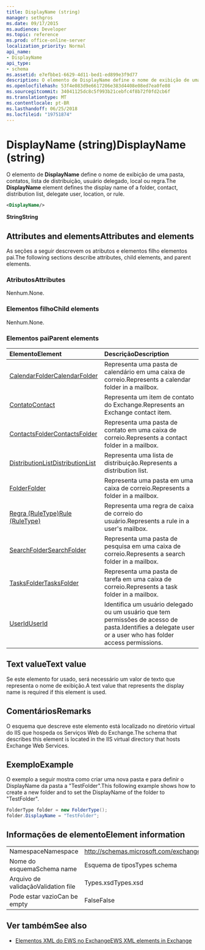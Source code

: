 ```yaml
---
title: DisplayName (string)
manager: sethgros
ms.date: 09/17/2015
ms.audience: Developer
ms.topic: reference
ms.prod: office-online-server
localization_priority: Normal
api_name:
- DisplayName
api_type:
- schema
ms.assetid: e7efbbe1-6629-4d11-bed1-ed899e3f9d77
description: O elemento de DisplayName define o nome de exibição de uma pasta, contatos, lista de distribuição, usuário delegado, local ou regra.
ms.openlocfilehash: 53f4e083d9e6617206e383d4408e08ed7ea0fe08
ms.sourcegitcommit: 34041125dc8c5f993b21cebfc4f8b72f0fd2cb6f
ms.translationtype: MT
ms.contentlocale: pt-BR
ms.lasthandoff: 06/25/2018
ms.locfileid: "19751874"
---
```

# <a name="displayname-string"></a><span data-ttu-id="0adaa-103">DisplayName (string)</span><span class="sxs-lookup"><span data-stu-id="0adaa-103">DisplayName (string)</span></span>

<span data-ttu-id="0adaa-104">O elemento de **DisplayName** define o nome de exibição de uma pasta, contatos, lista de distribuição, usuário delegado, local ou regra.</span><span class="sxs-lookup"><span data-stu-id="0adaa-104">The **DisplayName** element defines the display name of a folder, contact, distribution list, delegate user, location, or rule.</span></span> 
  
```XML
<DisplayName/>
```

 <span data-ttu-id="0adaa-105">**String**</span><span class="sxs-lookup"><span data-stu-id="0adaa-105">**String**</span></span>
## <a name="attributes-and-elements"></a><span data-ttu-id="0adaa-106">Attributes and elements</span><span class="sxs-lookup"><span data-stu-id="0adaa-106">Attributes and elements</span></span>

<span data-ttu-id="0adaa-107">As seções a seguir descrevem os atributos e elementos filho elementos pai.</span><span class="sxs-lookup"><span data-stu-id="0adaa-107">The following sections describe attributes, child elements, and parent elements.</span></span>
  
### <a name="attributes"></a><span data-ttu-id="0adaa-108">Atributos</span><span class="sxs-lookup"><span data-stu-id="0adaa-108">Attributes</span></span>

<span data-ttu-id="0adaa-109">Nenhum.</span><span class="sxs-lookup"><span data-stu-id="0adaa-109">None.</span></span>
  
### <a name="child-elements"></a><span data-ttu-id="0adaa-110">Elementos filho</span><span class="sxs-lookup"><span data-stu-id="0adaa-110">Child elements</span></span>

<span data-ttu-id="0adaa-111">Nenhum.</span><span class="sxs-lookup"><span data-stu-id="0adaa-111">None.</span></span>
  
### <a name="parent-elements"></a><span data-ttu-id="0adaa-112">Elementos pai</span><span class="sxs-lookup"><span data-stu-id="0adaa-112">Parent elements</span></span>

|<span data-ttu-id="0adaa-113">**Elemento**</span><span class="sxs-lookup"><span data-stu-id="0adaa-113">**Element**</span></span>|<span data-ttu-id="0adaa-114">**Descrição**</span><span class="sxs-lookup"><span data-stu-id="0adaa-114">**Description**</span></span>|
|:-----|:-----|
|[<span data-ttu-id="0adaa-115">CalendarFolder</span><span class="sxs-lookup"><span data-stu-id="0adaa-115">CalendarFolder</span></span>](calendarfolder.md) <br/> |<span data-ttu-id="0adaa-116">Representa uma pasta de calendário em uma caixa de correio.</span><span class="sxs-lookup"><span data-stu-id="0adaa-116">Represents a calendar folder in a mailbox.</span></span>  <br/> |
|[<span data-ttu-id="0adaa-117">Contato</span><span class="sxs-lookup"><span data-stu-id="0adaa-117">Contact</span></span>](contact.md) <br/> |<span data-ttu-id="0adaa-118">Representa um item de contato do Exchange.</span><span class="sxs-lookup"><span data-stu-id="0adaa-118">Represents an Exchange contact item.</span></span>  <br/> |
|[<span data-ttu-id="0adaa-119">ContactsFolder</span><span class="sxs-lookup"><span data-stu-id="0adaa-119">ContactsFolder</span></span>](contactsfolder.md) <br/> |<span data-ttu-id="0adaa-120">Representa uma pasta de contato em uma caixa de correio.</span><span class="sxs-lookup"><span data-stu-id="0adaa-120">Represents a contact folder in a mailbox.</span></span>  <br/> |
|[<span data-ttu-id="0adaa-121">DistributionList</span><span class="sxs-lookup"><span data-stu-id="0adaa-121">DistributionList</span></span>](distributionlist.md) <br/> |<span data-ttu-id="0adaa-122">Representa uma lista de distribuição.</span><span class="sxs-lookup"><span data-stu-id="0adaa-122">Represents a distribution list.</span></span>  <br/> |
|[<span data-ttu-id="0adaa-123">Folder</span><span class="sxs-lookup"><span data-stu-id="0adaa-123">Folder</span></span>](folder.md) <br/> |<span data-ttu-id="0adaa-124">Representa uma pasta em uma caixa de correio.</span><span class="sxs-lookup"><span data-stu-id="0adaa-124">Represents a folder in a mailbox.</span></span>  <br/> |
|[<span data-ttu-id="0adaa-125">Regra (RuleType)</span><span class="sxs-lookup"><span data-stu-id="0adaa-125">Rule (RuleType)</span></span>](rule-ruletype.md) <br/> |<span data-ttu-id="0adaa-126">Representa uma regra de caixa de correio do usuário.</span><span class="sxs-lookup"><span data-stu-id="0adaa-126">Represents a rule in a user's mailbox.</span></span>  <br/> |
|[<span data-ttu-id="0adaa-127">SearchFolder</span><span class="sxs-lookup"><span data-stu-id="0adaa-127">SearchFolder</span></span>](searchfolder.md) <br/> |<span data-ttu-id="0adaa-128">Representa uma pasta de pesquisa em uma caixa de correio.</span><span class="sxs-lookup"><span data-stu-id="0adaa-128">Represents a search folder in a mailbox.</span></span>  <br/> |
|[<span data-ttu-id="0adaa-129">TasksFolder</span><span class="sxs-lookup"><span data-stu-id="0adaa-129">TasksFolder</span></span>](tasksfolder.md) <br/> |<span data-ttu-id="0adaa-130">Representa uma pasta de tarefa em uma caixa de correio.</span><span class="sxs-lookup"><span data-stu-id="0adaa-130">Represents a task folder in a mailbox.</span></span>  <br/> |
|[<span data-ttu-id="0adaa-131">UserId</span><span class="sxs-lookup"><span data-stu-id="0adaa-131">UserId</span></span>](userid.md) <br/> |<span data-ttu-id="0adaa-132">Identifica um usuário delegado ou um usuário que tem permissões de acesso de pasta.</span><span class="sxs-lookup"><span data-stu-id="0adaa-132">Identifies a delegate user or a user who has folder access permissions.</span></span>  <br/> |
   
## <a name="text-value"></a><span data-ttu-id="0adaa-133">Text value</span><span class="sxs-lookup"><span data-stu-id="0adaa-133">Text value</span></span>

<span data-ttu-id="0adaa-134">Se este elemento for usado, será necessário um valor de texto que representa o nome de exibição.</span><span class="sxs-lookup"><span data-stu-id="0adaa-134">A text value that represents the display name is required if this element is used.</span></span>
  
## <a name="remarks"></a><span data-ttu-id="0adaa-135">Comentários</span><span class="sxs-lookup"><span data-stu-id="0adaa-135">Remarks</span></span>

<span data-ttu-id="0adaa-136">O esquema que descreve este elemento está localizado no diretório virtual do IIS que hospeda os Serviços Web do Exchange.</span><span class="sxs-lookup"><span data-stu-id="0adaa-136">The schema that describes this element is located in the IIS virtual directory that hosts Exchange Web Services.</span></span>
  
## <a name="example"></a><span data-ttu-id="0adaa-137">Exemplo</span><span class="sxs-lookup"><span data-stu-id="0adaa-137">Example</span></span>

<span data-ttu-id="0adaa-138">O exemplo a seguir mostra como criar uma nova pasta e para definir o DisplayName da pasta a "TestFolder".</span><span class="sxs-lookup"><span data-stu-id="0adaa-138">This following example shows how to create a new folder and to set the DisplayName of the folder to "TestFolder".</span></span>
  
```cs
FolderType folder = new FolderType();
folder.DisplayName = "TestFolder";
```

## <a name="element-information"></a><span data-ttu-id="0adaa-139">Informações de elemento</span><span class="sxs-lookup"><span data-stu-id="0adaa-139">Element information</span></span>

|||
|:-----|:-----|
|<span data-ttu-id="0adaa-140">Namespace</span><span class="sxs-lookup"><span data-stu-id="0adaa-140">Namespace</span></span>  <br/> |http://schemas.microsoft.com/exchange/services/2006/types  <br/> |
|<span data-ttu-id="0adaa-141">Nome do esquema</span><span class="sxs-lookup"><span data-stu-id="0adaa-141">Schema name</span></span>  <br/> |<span data-ttu-id="0adaa-142">Esquema de tipos</span><span class="sxs-lookup"><span data-stu-id="0adaa-142">Types schema</span></span>  <br/> |
|<span data-ttu-id="0adaa-143">Arquivo de validação</span><span class="sxs-lookup"><span data-stu-id="0adaa-143">Validation file</span></span>  <br/> |<span data-ttu-id="0adaa-144">Types.xsd</span><span class="sxs-lookup"><span data-stu-id="0adaa-144">Types.xsd</span></span>  <br/> |
|<span data-ttu-id="0adaa-145">Pode estar vazio</span><span class="sxs-lookup"><span data-stu-id="0adaa-145">Can be empty</span></span>  <br/> |<span data-ttu-id="0adaa-146">False</span><span class="sxs-lookup"><span data-stu-id="0adaa-146">False</span></span>  <br/> |
   
## <a name="see-also"></a><span data-ttu-id="0adaa-147">Ver também</span><span class="sxs-lookup"><span data-stu-id="0adaa-147">See also</span></span>

- [<span data-ttu-id="0adaa-148">Elementos XML do EWS no Exchange</span><span class="sxs-lookup"><span data-stu-id="0adaa-148">EWS XML elements in Exchange</span></span>](ews-xml-elements-in-exchange.md)


